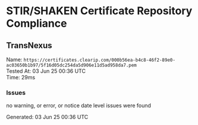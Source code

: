 # STIR/SHAKEN Certificate Repository Compliance

## TransNexus

Name: `https://certificates.clearip.com/000b56ea-b4c8-46f2-89e0-ac03650b1b97/5f16d05dc254da5d906e11d5ad958da7.pem`\
Tested At: 03 Jun 25 00:36 UTC\
Time: 29ms

### Issues

no warning, or error, or notice date level issues were found

Generated: 03 Jun 25 00:36 UTC